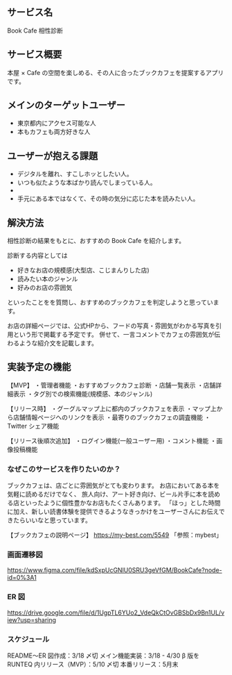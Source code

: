 ## サービス名

Book Cafe 相性診断

## サービス概要

本屋 × Cafe の空間を楽しめる、その人に合ったブックカフェを提案するアプリです。

## メインのターゲットユーザー

- 東京都内にアクセス可能な人
- 本もカフェも両方好きな人

## ユーザーが抱える課題



- デジタルを離れ、すこしホッとしたい人。
- いつも似たような本ばかり読んでしまっている人。
- 
- 手元にある本ではなくて、その時の気分に応じた本を読みたい人。

## 解決方法

相性診断の結果をもとに、おすすめの Book Cafe を紹介します。

診断する内容としては

- 好きなお店の規模感(大型店、こじまんりした店)
- 読みたい本のジャンル
- 好みのお店の雰囲気
 
 
といったことをを質問し、おすすめのブックカフェを判定しようと思っています。

お店の詳細ページでは、公式HPから、フードの写真・雰囲気がわかる写真を引用という形で掲載する予定です。
併せて、一言コメントでカフェの雰囲気が伝わるような紹介文を記載します。

## 実装予定の機能

【MVP】
・管理者機能
・おすすめブックカフェ診断
・店舗一覧表示
・店舗詳細表示
・タグ別での検索機能(規模感、本のジャンル)

【リリース時】
・グーグルマップ上に都内のブックカフェを表示
・マップ上から店舗情報ページへのリンクを表示
・最寄りのブックカフェの調査機能
・Twitter シェア機能



【リリース後順次追加】
・ログイン機能(一般ユーザー用)
・コメント機能
・画像投稿機能

### **なぜこのサービスを作りたいのか？**

ブックカフェは、店ごとに雰囲気がとても変わります。
お店においてある本を気軽に読めるだけでなく、
旅人向け、アート好き向け、ビール片手に本を読める店といったように個性豊かなお店もたくさんあります。
「ほっ」とした時間に加え、新しい読書体験を提供できるようなきっかけをユーザーさんにお伝えできたらいいなと思っています。


【ブックカフェの説明ページ】
https://my-best.com/5549
「参照：mybest」

### 画面遷移図

https://www.figma.com/file/kdSxpUcGNlU0SRU3geVfGM/BookCafe?node-id=0%3A1

### ER 図


https://drive.google.com/file/d/1UgpTL6YUo2_VdeQkCtOvGBSbDx9Bn1UL/view?usp=sharing


### スケジュール


README〜ER 図作成：3/18 〆切
メイン機能実装：3/18 - 4/30
β 版を RUNTEQ 内リリース（MVP）：5/10 〆切
本番リリース：5月末
